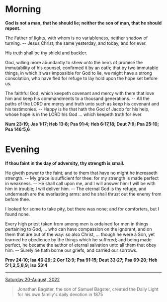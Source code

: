 # Morning

**God is not a man, that he should lie; neither the son of man, that he should repent.**
 
The Father of lights, with whom is no variableness, neither shadow of turning. -- Jesus Christ, the same yesterday, and today, and for ever.
 
His truth shall be thy shield and buckler.
 
God, willing more abundantly to shew unto the heirs of promise the immutability of his counsel, confirmed it by an oath; that by two immutable things, in which it was impossible for God to lie, we might have a strong consolation, who have fled for refuge to lay hold upon the hope set before us.
 
The faithful God, which keepeth covenant and mercy with them that love him and keep his commandments to a thousand generations. -- All the paths of the LORD are mercy and truth unto such as keep his covenant and his testimonies. -- Happy is he that hath the God of Jacob for his help, whose hope is in the LORD his God ... which keepeth truth for ever.  

**Num 23:19; Jas 1:17; Heb 13:8; Psa 91:4; Heb 6:17,18; Deut 7:9; Psa 25:10; Psa 146:5,6**

# Evening

**If thou faint in the day of adversity, thy strength is small.**
 
He giveth power to the faint; and to them that have no might he increaseth strength. -- My grace is sufficient for thee: for my strength is made perfect in weakness. -- He shall call upon me, and I will answer him: I will be with him in trouble; I will deliver him. -- The eternal God is thy refuge, and underneath are the everlasting arms: and he shall thrust out the enemy from before thee.
 
I looked for some to take pity, but there was none; and for comforters, but I found none.
 
Every high priest taken from among men is ordained for men in things pertaining to God, ... who can have compassion on the ignorant, and on them that are out of the way: so also Christ, ... though he were a Son, yet learned he obedience by the things which he suffered; and being made perfect, he became the author of eternal salvation unto all them that obey him. -- Surely he hath borne our griefs, and carried our sorrows.  

**Prov 24:10; Isa 40:29; 2 Cor 12:9; Psa 91:15; Deut 33:27; Psa 69:20; Heb 5:1,2,5,8,9; Isa 53:4**

---

[Saturday 20-August, 2022](https://t.me/s/daily_light)

> Jonathan Bagster, the son of Samuel Bagster, created the Daily Light for his own family's daily devotion in 1875

